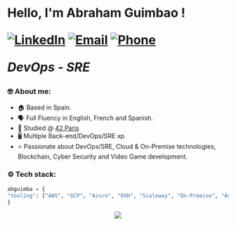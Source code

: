 <h1> Hello, I'm Abraham Guimbao !

  <p>
    <a href="https://www.linkedin.com/in/abraham-guimbao-parra"><img src="https://img.shields.io/badge/-LinkedIn-222222?style=flat-square&logo=Linkedin&logoColor=white&link=https://www.linkedin.com/in/abraham-guimbao-parra" alt="LinkedIn"></a>
    <a href="mailto:abrahamguimbao@gmail.com"><img src="https://img.shields.io/badge/-abrahamguimbao@gmail.com-c14438?style=flat-square&logo=Gmail&logoColor=white&link=mailto:abrahamguimbao@gmail.com" alt="Email"></a>
    <a href="tel:+33(0)611361822"><img src="https://img.shields.io/badge/%E2%98%8E-+33(0)611361822-lightgrey.svg" alt="Phone"></a>
  </p>

  <p><em>DevOps - SRE</em></p>

  ### 🤓 About me:

  - 🏠 Based in Spain.
  - 🗣 Full Fluency in English, French and Spanish.
  - 🏫 Studied @ <a href="https://www.42.fr/">42 Paris</a>
  - 🖥️ Multiple Back-end/DevOps/SRE xp.
  - ⭐ Passionate about DevOps/SRE, Cloud & On-Premise technologies, Blockchain, Cyber Security and Video Game development.

  ### ⚙️ Tech stack:

  ```python
  abguimba = {
  "tooling": ["AWS", "GCP", "Azure", "OVH", "Scaleway", "On-Premise", "Ansible", "Terraform", "Puppet", "Chef", "Docker", "K8S", "Unix", "Linux", "Containerization", "Virtualization", "Storage", "Serverless", "VCS", "Agile", "DevSecOps", "TDD", "CI/CD", "Jenkins", "GithubCI", "ArgoCD", "Automation", "Python", "Go", "C/C++", "Bash", "JS", "SQL", "ES", "Grafana", "Kibana", "Prometheus", "Kafka", "InfluxDB", "RabbitMQ", "Dynatrace", "Logzio", "SonarQube", "Bitrise", "REST API", "HTTP", "OSI", "On-Call", "Monitoring", "Logging", "Alerting"],
  }
  ```

  <p align="center">
    <a href="https://www.codewars.com/users/abguimba"><img src="https://www.codewars.com/users/abguimba/badges/small"></a>
  </p>
